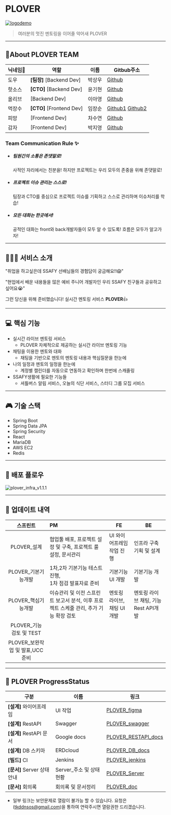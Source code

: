 # PLOVER

[![logodemo](https://user-images.githubusercontent.com/70404643/104978205-b1ab4680-5a44-11eb-9311-b58ef320a76d.png)](https://user-images.githubusercontent.com/45934117/94068485-35a04980-fe2a-11ea-8b57-abd9bde30014.png)

> 여러분의 멋진 멘토링을 이어줄 악어새 PLOVER

---

## 👯‍️About PLOVER TEAM

| 닉네임🍕 | 역할                     | 이름   | Gitbub주소                                                   |
| ------- | ------------------------ | ------ | ------------------------------------------------------------ |
| 도우    | **[팀장]** [Backend Dev] | 박상우 | [Github](https://github.com/upswp)                           |
| 핫소스  | **[CTO]** [Backend Dev]  | 윤기현 | [Github](https://github.com/KiHyeonYun)                      |
| 올리브  | [Backend Dev]            | 이아영 | [Github](https://github.com/LeeA0)                           |
| 먹장수  | **[CTO]** [Frontend Dev] | 임장순 | [Github1](https://github.com/color0e) [Github2](https://github.com/rosenari) |
| 피망    | [Frontend Dev]           | 차수연 | [Github](https://github.com/pepprbell)                       |
| 감자    | [Frontend Dev]           | 박지영 | [Github](https://lab.ssafy.com/reachgoal321)                 |

### Team Communication Rule ✨

- ##### 팀원간의 소통은 존댓말로! 

  사적인 자리에서는 친분을! 하지만 프로젝트는 우리 모두의 존중을 위해 존댓말로!

- ##### 프로젝트 이슈 관리는 스스로!

  팀장과 CTO를 중심으로 프로젝트 이슈를 기획하고 스스로 관리하며 이슈처리를 학습!

- ##### 모든 대화는 한곳에서!

  공적인 대화는 front와 back개발자들이 모두 알 수 있도록! 흐름은 모두가 알고가자!

---

## 👨‍👨‍👧 서비스 소개

"취업을 하고싶은데 SSAFY 선배님들의 경험담이 궁금해요!!😱"

"현업에서 배운 내용들을 많은 예비 주니어 개발자인 우리 SSAFY 친구들과 공유하고 싶어요😭"

그런 당신을 위해 준비했습니다! 실시간 멘토링 서비스 **PLOVER**👍

---

##  :computer: 핵심 기능

* 실시간 라이브 멘토링 서비스
  * PLOVER 자체적으로 제공하는 실시간 라이브 멘토링 기능
* 채팅을 이용한 멘토와 대화 
  * 채팅을 기반으로 멘토의 멘토링 내용과 핵심질문을 한눈에
* 나의 일정과 멘토의 일정을 한눈에
  * 계정별 캘린더를 자동으로 연동하고 확인하며 한번에 스캐줄링
* SSAFY생활에 필요한 기능들
  * 셔틀버스 알림 서비스, 오늘의 식단 서비스, 스터디 그룹 모집 서비스

---

##  :video_game: 기술 스택

* Spring Boot
* Spring Data JPA
* Spring Security
* React
* MariaDB
* AWS EC2
* Redis

---

## 🚀 배포 플로우

![plover_infra_v1.1.1](https://user-images.githubusercontent.com/70404643/104989893-c85e9700-5a5e-11eb-8147-2a9e0f63ac8c.PNG)

---

## :open_file_folder: 업데이트 내역

|            스프린트             | PM                                                           | FE                          | BE                                    |
| :-----------------------------: | :----------------------------------------------------------- | --------------------------- | ------------------------------------- |
|           PLOVER_설계           | 협업툴 배포, 프로젝트 설정 및 구축, 프로젝트 룰 설정, 문서관리 | UI 와이어프레임 작업 진행   | 인프라 구축 기획 및 설계              |
|       PLOVER_기본기능개발       | 1차,2차 기본기능 테스트 진행, <br />1차 점검 발표자료 준비   | 기본기능 UI 개발            | 기본기능 개발                         |
|       PLOVER_핵심기능개발       | 이슈관리 및 이전 스프린트 보고서 분석, 이후 프로젝트 스케줄 관리, 추가 기능 확장 검토 | 멘토링 라이브, 채팅 UI 개발 | 멘토링 라이브 채팅, 기능 Rest API개발 |
|    PLOVER_기능 검토 및 TEST     |                                                              |                             |                                       |
| PLOVER_보완작업 및 발표,UCC준비 |                                                              |                             |                                       |



---

## 📜 PLOVER ProgressStatus

| 구분                        | 이름                     | 링크                                                         |
| --------------------------- | ------------------------ | ------------------------------------------------------------ |
| **[설계]** 와이어프레임     | UI 작업                  | [PLOVER_figma](https://www.figma.com/file/mgmTkzXQZF2zYTfuZL6syg/UI-디자인?node-id=1%3A2) |
| **[설계]** RestAPI          | Swagger                  | [PLOVER_swagger](https://dev.plover.co.kr/ssafy/swagger-ui.html) |
| **[설계]** RestAPI 문서     | Google docs              | [PLOVER_RESTAPI_docs](https://docs.google.com/spreadsheets/d/1uSulKfJdjALKZu5AmXACP1qdH-cQ86lPN2OeFxzUpW4/edit#gid=0) |
| **[설계]** DB 스키마        | ERDcloud                 | [PLOVER_DB_docs](https://www.erdcloud.com/d/YYekMYMonpL9eAAQr) |
| **[빌드]** CI               | Jenkins                  | [PLOVER_jenkins](https://jenkins.plover.co.kr/)              |
| **[문서]** Server 상태 안내 | Server_주소 및 상태 현황 | [PLOVER_Server](https://docs.google.com/spreadsheets/d/1i8d6ZK7ZGBP2UL8G0ucgrxDoQ2_QYunx09zoQ0ItbZw/edit#gid=1619502858) |
| **[문서]** 회의록           | 회의록 및 문서정리       | [PLOVER_doc](https://yona.plover.co.kr/projects)             |

- 일부 링크는 보안문제로 열람이 불가능 할 수 있습니다. 
  요청은 (tkddnsos@gmail.com)을 통하여 연락주시면 열람권한 드리겠습니다.